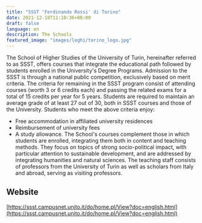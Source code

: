 ```yaml
---
title: "SSST 'Ferdinando Rossi' di Torino"
date: 2021-12-18T11:10:36+08:00
draft: false
language: en
description: The Schools
featured_image: "images/loghi/torino_logo.jpg"
---
```


The School of Higher Studies of the University of Turin, hereinafter referred to as SSST, offers courses that integrate the educational path followed by students enrolled in the University's Degree Programs.
Admission to the SSST is through a national public competition, exclusively based on merit criteria.
The criteria for remaining in the SSST program consist of attending courses (worth 3 or 6 credits each) and passing the related exams for a total of 15 credits per year for 5 years. Students are required to maintain an average grade of at least 27 out of 30, both in SSST courses and those of the University.
Students who meet the above criteria enjoy:
- Free accommodation in affiliated university residences
- Reimbursement of university fees
- A study allowance.
The School's courses complement those in which students are enrolled, integrating them both in content and teaching methods.
They focus on topics of strong socio-political impact, with particular attention to sustainable development, and are addressed by integrating humanities and natural sciences.
The teaching staff consists of professors from the University of Turin as well as scholars from Italy and abroad, serving as visiting professors.

## Website

[https://ssst.campusnet.unito.it/do/home.pl/View?doc=english.html](https://ssst.campusnet.unito.it/do/home.pl/View?doc=english.html)